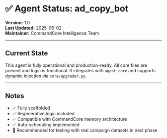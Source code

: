 # ✅ Agent Status: ad_copy_bot

**Version:** 1.0  
**Last Updated:** 2025-06-02  
**Maintainer:** CommandCore Intelligence Team

---

## Current State

This agent is fully operational and production-ready. All core files are present and logic is functional. It integrates with `agent_core` and supports dynamic injection via `core/upgrader.py`.

---

## Notes

- ✅ Fully scaffolded
- ✅ Regenerative logic included
- ✅ Compatible with CommandCore memory architecture
- ✅ Auto-scheduling implemented
- 🧠 Recommended for testing with real campaign datasets in next phase
